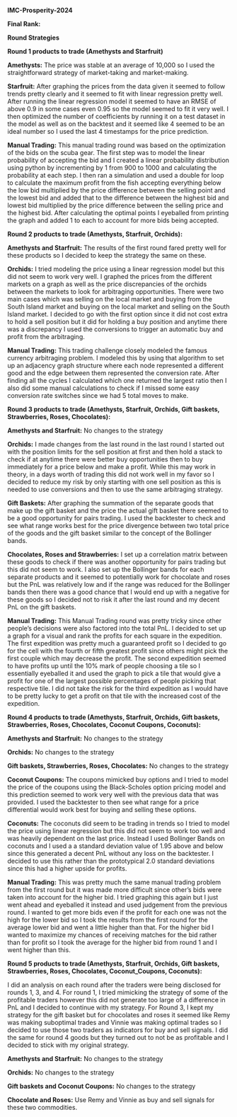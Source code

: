 **IMC-Prosperity-2024**

**Final Rank:**

**Round Strategies**

**Round 1 products to trade (Amethysts and Starfruit)**

**Amethysts:** The price was stable at an average of 10,000 so I used the straightforward strategy of market-taking and market-making.

**Starfruit:** After graphing the prices from the data given it seemed to follow trends pretty clearly and it seemed to fit with linear regression pretty well. After running the linear regression model it seemed to have an RMSE of above 0.9 in some cases even 0.95 so the model seemed to fit it very well. I then optimized the number of coefficients by running it on a test dataset in the model as well as on the backtest and it seemed like 4 seemed to be an ideal number so I used the last 4 timestamps for the price prediction.

**Manual Trading:** This manual trading round was based on the optimization of the bids on the scuba gear. The first step was to model the linear probability of accepting the bid and I created a linear probability distribution using python by incrementing by 1 from 900 to 1000 and calculating the probability at each step. I then ran a simulation and used a double for loop to calculate the maximum profit from the fish accepting everything below the low bid multiplied by the price difference between the selling point and the lowest bid and added that to the difference between the highest bid and lowest bid multiplied by the price difference between the selling price and the highest bid. After calculating the optimal points I eyeballed from printing the graph and added 1 to each to account for more bids being accepted. 

**Round 2 products to trade (Amethysts, Starfruit, Orchids):**

**Amethysts and Starfruit:** The results of the first round fared pretty well for these products so I decided to keep the strategy the same on these. 

**Orchids:** I tried modeling the price using a linear regression model but this did not seem to work very well. I graphed the prices from the different markets on a graph as well as the price discrepancies of the orchids between the markets to look for arbitraging opportunities. There were two main cases which was selling on the local market and buying from the South Island market and buying on the local market and selling on the South Island market. I decided to go with the first option since it did not cost extra to hold a sell position but it did for holding a buy position and anytime there was a discrepancy I used the conversions to trigger an automatic buy and profit from the arbitraging. 

**Manual Trading:** This trading challenge closely modeled the famous currency arbitraging problem. I modeled this by using that algorithm to set up an adjacency graph structure where each node represented a different good and the edge between them represented the conversion rate. After finding all the cycles I calculated which one returned the largest ratio then I also did some manual calculations to check if I missed some easy conversion rate switches since we had 5 total moves to make.


**Round 3 products to trade (Amethysts, Starfruit, Orchids, Gift baskets, Strawberries, Roses, Chocolates):**

**Amethysts and Starfruit:** No changes to the strategy

**Orchids:** I made changes from the last round in the last round I started out with the position limits for the sell position at first and then hold a stack to check if at anytime there were better buy opportunities then to buy immediately for a price below and make a profit. While this may work in theory, in a days worth of trading this did not work well in my favor so I decided to reduce my risk by only starting with one sell position as this is needed to use conversions and then to use the same arbitraging strategy. 

**Gift Baskets:** After graphing the summation of the separate goods that make up the gift basket and the price the actual gift basket there seemed to be a good opportunity for pairs trading. I used the backtester to check and see what range works best for the price divergence between two total price of the goods and the gift basket similar to the concept of the Bollinger bands. 

**Chocolates, Roses and Strawberries:** I set up a correlation matrix between these goods to check if there was another opportunity for pairs trading but this did not seem to work. I also set up the Bollinger bands for each separate products and it seemed to potentially work for chocolate and roses but the PnL was relatively low and if the range was reduced for the Bollinger bands then there was a good chance that I would end up with a negative for these goods so I decided not to risk it after the last round and my decent PnL on the gift baskets. 

**Manual Trading:** This Manual Trading round was pretty tricky since other people’s decisions were also factored into the total PnL. I decided to set up a graph for a visual and rank the profits for each square in the expedition. The first expedition was pretty much a guaranteed profit so I decided to go for the cell with the fourth or fifth greatest profit since others might pick the first couple which may decrease the profit. The second expedition seemed to have profits up until the 10% mark of people choosing a tile so I essentially eyeballed it and used the graph to pick a tile that would give a profit for one of the largest possible percentages of people picking that respective tile. I did not take the risk for the third expedition as I would have to be pretty lucky to get a profit on that tile with the increased cost of the expedition. 



**Round 4 products to trade (Amethysts, Starfruit, Orchids, Gift baskets, Strawberries, Roses, Chocolates, Coconut Coupons, Coconuts):**

**Amethysts and Starfruit:** No changes to the strategy

**Orchids:** No changes to the strategy

**Gift baskets, Strawberries, Roses, Chocolates:** No changes to the strategy

**Coconut Coupons:** The coupons mimicked buy options and I tried to model the price of the coupons using the Black-Scholes option pricing model and this prediction seemed to work very well with the previous data that was provided. I used the backtester to then see what range for a price differential would work best for buying and selling these options. 

**Coconuts:** The coconuts did seem to be trading in trends so I tried to model the price using linear regression but this did not seem to work too well and was heavily dependent on the last price. Instead I used Bollinger Bands on coconuts and I used a a standard deviation value of 1.95 above and below since this generated a decent PnL without any loss on the backtester. I decided to use this rather than the prototypical 2.0 standard deviations since this had a higher upside for profits. 

**Manual Trading:** This was pretty much the same manual trading problem from the first round but it was made more difficult since other’s bids were taken into account for the higher bid. I tried graphing this again but I just went ahead and eyeballed it instead and used judgement from the previous round. I wanted to get more bids even if the profit for each one was not the high for the lower bid so I took the results from the first round for the average lower bid and went a little higher than that. For the higher bid I wanted to maximize my chances of receiving matches for the bid rather than for profit so I took the average for the higher bid from round 1 and I went higher than this. 



**Round 5 products to trade (Amethysts, Starfruit, Orchids, Gift baskets, Strawberries, Roses, Chocolates, Coconut_Coupons, Coconuts):**

I did an analysis on each round after the traders were being disclosed for rounds 1, 3, and 4. For round 1, I tried mimicking the strategy of some of the profitable traders however this did not generate too large of a difference in PnL and I decided to continue with my strategy. For Round 3, I kept my strategy for the gift basket but for chocolates and roses it seemed like Remy was making suboptimal trades and Vinnie was making optimal trades so I decided to use those two traders as indicators for buy and sell signals. I did the same for round 4 goods but they turned out to not be as profitable and I decided to stick with my original strategy. 

**Amethysts and Starfruit:** No changes to the strategy

**Orchids:** No changes to the strategy

**Gift baskets and Coconut Coupons:** No changes to the strategy

**Chocolate and Roses:** Use Remy and Vinnie as buy and sell signals for these two commodities. 

